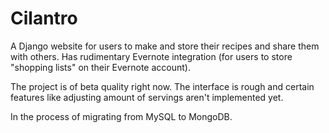 # Cilantro
A Django website for users to make and store their recipes and share them with others. Has rudimentary Evernote integration (for users to store "shopping lists" on their Evernote account).

The project is of beta quality right now. The interface is rough and certain features like adjusting amount of servings aren't implemented yet.

In the process of migrating from MySQL to MongoDB.
